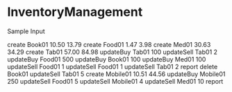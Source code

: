 # InventoryManagement

Sample Input

create Book01 10.50 13.79
create Food01 1.47 3.98
create Med01 30.63 34.29
create Tab01 57.00 84.98
updateBuy Tab01 100
updateSell Tab01 2
updateBuy Food01 500
updateBuy Book01 100
updateBuy Med01 100
updateSell Food01 1
updateSell Food01 1
updateSell Tab01 2
report
delete Book01
updateSell Tab01 5
create Mobile01 10.51 44.56
updateBuy Mobile01 250
updateSell Food01 5
updateSell Mobile01 4
updateSell Med01 10
report
